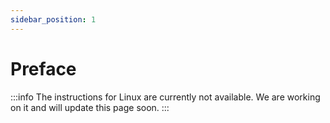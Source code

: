 ```yaml
---
sidebar_position: 1
---
```


# Preface

:::info
The instructions for Linux are currently not available. We are working on it and will update this page soon.
:::